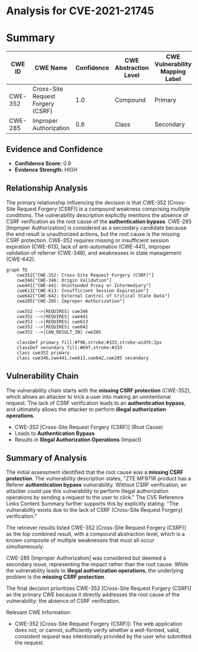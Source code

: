 # Analysis for CVE-2021-21745

# Summary
| CWE ID | CWE Name | Confidence | CWE Abstraction Level | CWE Vulnerability Mapping Label | CWE-Vulnerability Mapping Notes |
|---|---|---|---|---|---|
| CWE-352 | Cross-Site Request Forgery (CSRF) | 1.0 | Compound | Primary | Allowed |
| CWE-285 | Improper Authorization | 0.6 | Class | Secondary | Discouraged |

## Evidence and Confidence

*   **Confidence Score:** 0.9
*   **Evidence Strength:** HIGH

## Relationship Analysis
The primary relationship influencing the decision is that CWE-352 [Cross-Site Request Forgery (CSRF)] is a compound weakness comprising multiple conditions. The vulnerability description explicitly mentions the absence of CSRF verification as the root cause of the **authentication bypass**. CWE-285 [Improper Authorization] is considered as a secondary candidate because the end result is unauthorized actions, but the root cause is the missing CSRF protection. CWE-352 requires missing or insufficient session expiration (CWE-613), lack of anti-automation (CWE-441), improper validation of referrer (CWE-346), and weaknesses in state management (CWE-642).

```mermaid
graph TD
    cwe352["CWE-352: Cross-Site Request Forgery (CSRF)"]
    cwe346["CWE-346: Origin Validation"]
    cwe441["CWE-441: Unintended Proxy or Intermediary"]
    cwe613["CWE-613: Insufficient Session Expiration"]
    cwe642["CWE-642: External Control of Critical State Data"]
    cwe285["CWE-285: Improper Authorization"]

    cwe352 -->|REQUIRES| cwe346
    cwe352 -->|REQUIRES| cwe441
    cwe352 -->|REQUIRES| cwe613
    cwe352 -->|REQUIRES| cwe642
    cwe352 -->|CAN_RESULT_IN| cwe285

    classDef primary fill:#f96,stroke:#333,stroke-width:2px
    classDef secondary fill:#69f,stroke:#333
    class cwe352 primary
    class cwe346,cwe441,cwe613,cwe642,cwe285 secondary
```

## Vulnerability Chain
The vulnerability chain starts with the **missing CSRF protection** (CWE-352), which allows an attacker to trick a user into making an unintentional request. The lack of CSRF verification leads to an **authentication bypass**, and ultimately allows the attacker to perform **illegal authorization operations**.
- CWE-352 [Cross-Site Request Forgery (CSRF)] (Root Cause)
- Leads to **Authentication Bypass**
- Results in **Illegal Authorization Operations** (Impact)

## Summary of Analysis
The initial assessment identified that the root cause was a **missing CSRF protection**. The vulnerability description states, "ZTE MF971R product has a Referer **authentication bypass** vulnerability. Without CSRF verification, an attacker could use this vulnerability to perform illegal authorization operations by sending a request to the user to click." The CVE Reference Links Content Summary further supports this by explicitly stating: "The vulnerability exists due to the lack of CSRF (Cross-Site Request Forgery) verification."

The retriever results listed CWE-352 [Cross-Site Request Forgery (CSRF)] as the top combined result, with a compound abstraction level, which is a known composite of multiple weaknesses that must all occur simultaneously.

CWE-285 [Improper Authorization] was considered but deemed a secondary issue, representing the impact rather than the root cause. While the vulnerability leads to **illegal authorization operations**, the underlying problem is the **missing CSRF protection**.

The final decision prioritizes CWE-352 [Cross-Site Request Forgery (CSRF)] as the primary CWE because it directly addresses the root cause of the vulnerability: the absence of CSRF verification.

Relevant CWE Information:
- CWE-352 [Cross-Site Request Forgery (CSRF)]: The web application does not, or cannot, sufficiently verify whether a well-formed, valid, consistent request was intentionally provided by the user who submitted the request.